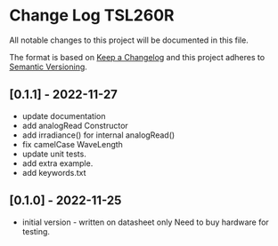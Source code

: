 # Change Log TSL260R

All notable changes to this project will be documented in this file.

The format is based on [Keep a Changelog](http://keepachangelog.com/)
and this project adheres to [Semantic Versioning](http://semver.org/).


## [0.1.1] - 2022-11-27
- update documentation
- add analogRead Constructor
- add irradiance() for internal analogRead()
- fix camelCase WaveLength
- update unit tests.
- add extra example.
- add keywords.txt


## [0.1.0] - 2022-11-25
- initial version - written on datasheet only
  Need to buy hardware for testing.

